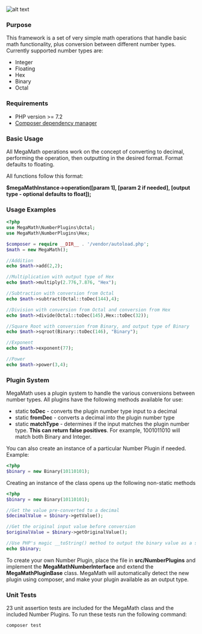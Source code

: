 ![alt text](https://repository-images.githubusercontent.com/207891140/86a50000-d4aa-11e9-9d6d-b2fa580c7a87 "Logo Title Text 1")
### Purpose
This framework is a set of very simple math operations that handle basic math functionality, plus conversion between different number types.  Currently supported number types are:
- Integer
- Floating
- Hex
- Binary
- Octal

### Requirements
- PHP version >= 7.2
- [Composer dependency manager](https://getcomposer.org/)

### Basic Usage
All MegaMath operations work on the concept of converting to decimal, performing the operation, then outputting in the desired format. Format defaults to floating.

All functions follow this format:

**$megaMathInstance->operation([param 1], [param 2 if needed], [output type - optional defaults to float]);**

### Usage Examples
```php
<?php
use MegaMath\NumberPlugins\Octal;
use MegaMath\NumberPlugins\Hex;

$composer = require __DIR__ . '/vendor/autoload.php';
$math = new MegaMath();

//Addition
echo $math->add(2,2);

//Multiplication with output type of Hex
echo $math->multiply(2.776,7.876, "Hex");

//Subtraction with conversion from Octal
echo $math->subtract(Octal::toDec(144),4);

//Division with conversion from Octal and conversion from Hex
echo $math->divide(Octal::toDec(145),Hex::toDec(32));

//Square Root with conversion from Binary, and output type of Binary
echo $math->sqroot(Binary::toDec(146), "Binary");

//Exponent
echo $math->exponent(77);

//Power
echo $math->power(3,4);


```

### Plugin System
MegaMath uses a plugin system to handle the various conversions between number types. All plugins have the following methods available for use:

- static **toDec** - converts the plugin number type input to a decimal
- static **fromDec** - converts a decimal into the plugin number type
- static **matchType** - determines if the input matches the plugin number type. **This can return false positives**. For example, 1001011010 will match both Binary and Integer.

You can also create an instance of a particular Number Plugin if needed. Example:
```php
<?php
$binary = new Binary(10110101);

```

Creating an instance of the class opens up the following non-static methods
```php
<?php
$binary = new Binary(10110101);

//Get the value pre-converted to a decimal
$decimalValue = $binary->getValue();

//Get the original input value before conversion
$originalValue = $binary->getOriginalValue();

//Use PHP's magic __toString() method to output the binary value as a string.
echo $binary;

```

To create your own Number Plugin, place the file in **src/NumberPlugins** and implement the **MegaMathNumberInterface** and extend the **MegaMathPluginBase** class. MegaMath will automatically detect the new plugin using composer, and make your plugin available as an output type.

### Unit Tests
23 unit assertion tests are included for the MegaMath class and the included Number Plugins. To run these tests run the following command:
```
composer test
```

